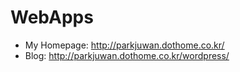 # WebApps
* My Homepage: http://parkjuwan.dothome.co.kr/
* Blog: http://parkjuwan.dothome.co.kr/wordpress/
